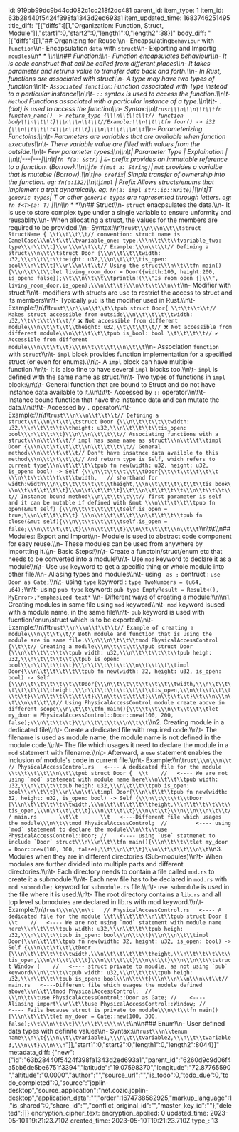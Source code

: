 id: 919bb99dc9b44cd082c1cc218f2dc481
parent_id: 
item_type: 1
item_id: 63b28440f5424f398fa1343d2ed693a1
item_updated_time: 1683746251495
title_diff: "[{\"diffs\":[[1,\"Organization: Function, Struct, Module\"]],\"start1\":0,\"start2\":0,\"length1\":0,\"length2\":38}]"
body_diff: "[{\"diffs\":[[1,\"## Organizing for Reuse:\\\n- Encapsulating`behaviour` with `function`\\\n- Encapsulation `data` with `struct`\\\n- Exporting and Importig `moudles`\\\n* * *\\\n\\\n## Function:\\\n-  Function encapsulates behaviour\\\n-  It is code construct that call be called from different places\\\n-  It takes parameter and retruns value to transfer data back and forth.\\\n-  In Rust, functions are associated with struct\\\n-  A type may have two types of function:\\\n\\t-  `Associated function`: Function associated with Type instead to a particular instance\\\n\\t\\t-  `::` syntax is used to access the function.\\\n\\t-  `Method` Functions associated with a particular instance of a type.\\\n\\t\\t-  `.` (dot) is used to access the function\\\n- Syntax:\\\n\\t```rust\\\n\\\n\\t\\tfn functon_name() -> return_type {\\\n\\t\\t\\t// function body\\\n\\t\\t}\\\n\\\n\\t\\t//Example:\\\n\\t\\tfn four() -> i32 {\\\n\\t\\t\\t4\\\n\\t\\t}\\\n\\t\\t\\\n\\t```\\\n- Parameterizing Functoins:\\\n\\t- Parameters are variables that are available when function executes\\\n\\t- There variable value are filled with values from the outside.\\\n\\t- Few parameter types:\\\n\\\n\\t| Parameter Type  | Explaination  | \\\n\\t|---|---|\\\n\\t|`fn f(a: &str)` | `&`- prefix provides an immutable reference to a function. (Borrow).\\\n\\t|`fn f(mut a: String)`| `mut` provides a varialbe that is mutable (Borrow).\\\n\\t|`no prefix`| Simple transfer of ownership into the function. eg: `fn(a:i32)`\\\n\\t|`impl`     | Prefix Allows structs/enums that implement a trait dynamically. eg: `fn(a: impl str::io::Write)`|\\\n\\t|T `generic types`| T or other `generic types` are represented through letters. eg: `fn f<T>(a: T)` |\\\n\\\n* * *\\\n## Struct\\\n- `struct` enacpsulates the data.\\\n- It is use to store complex type under a single variable to ensure unformity and reusablity.\\\n- When allocating a struct, the values for the members are required to be provided.\\\n- Syntax:\\\n\\t```rust\\\n\\\n\\t\\tstruct StructName { \\t\\t\\t\\t// convention: struct name is CamelCase\\\n\\t\\t\\tvariable_one: type,\\\n\\t\\t\\tvariable_two: type\\\n\\t\\t}\\\n\\\n\\t\\t// Example:\\\n\\t\\t// Defining a struct\\\n\\t\\tstruct Door {\\\n\\t\\t\\twidth: u32,\\\n\\t\\t\\theight: u32,\\\n\\t\\t\\tis_open: bool\\\n\\t\\t}\\\n\\\n\\t\\t// Using the struct\\\n\\t\\tfn main(){\\\n\\t\\t\\tlet living_room_door = Door({width:100, height:200, is_open: false});\\t\\\n\\t\\t\\tprintln!(\\\"Is room open {}\\\", living_room_door.is_open);\\\n\\t\\t}\\\n\\t\\t\\\n\\t```\\\n- Modifier with struct:\\\n\\t- modifiers with structs are use to restrict the access to struct and its members\\\n\\t- Typically `pub` is the modifier used in Rust.\\\n\\t- Example:\\\n\\t\\t```rust\\\n\\\n\\t\\t\\tpub struct Door{ \\t\\t\\t\\t// Makes struct accessible from outside\\\n\\t\\t\\t\\twidth: u32,\\t\\t\\t\\t\\t// ❌ Not accessible from different module\\\n\\t\\t\\t\\theight: u32,\\t\\t\\t\\t// ❌ Not accessible from different module\\\n\\t\\t\\t\\tpub is_bool: bool \\t\\t\\t\\t// ✔️ Accessible from different module\\\n\\t\\t\\t}\\\n\\t\\t\\t\\\n\\t\\t```\\\n- Association `function` with `struct`\\\n\\t- `impl` block provides function implementation for a specified struct (or even for enums).\\\n\\t- A `impl` block can have multiple function.\\\n\\t- It is also fine to have several `impl` blocks too.\\\n\\t- `impl` is defined with the same name as struct.\\\n\\t- Two types of functions in `impl` block:\\\n\\t\\t- General function that are bound to Struct and do not have instance data available to it.\\\n\\t\\t\\t- Accessed by `::` operator\\\n\\t\\t- Instance bound function that have the instance data and can mutate the data.\\\n\\t\\t\\t- Accessed by `.` operator\\\n\\t- Example:\\\n\\t\\t```rust\\\n\\\n\\t\\t\\t// Defining a struct\\t\\\n\\t\\t\\tstruct Door {\\\n\\t\\t\\t\\twidth: u32,\\\n\\t\\t\\t\\theight: u32,\\\n\\t\\t\\t\\tis_open: bool\\\n\\t\\t\\t}\\\n\\\n\\t\\t\\t// Associating functions with a struct\\\n\\t\\t\\t// impl has same name as struct\\\n\\t\\t\\timpl Door {\\\n\\t\\t\\t\\t\\\n\\t\\t\\t\\t// General method\\\n\\t\\t\\t\\t// Don't have insatnce data availble to this method\\\n\\t\\t\\t\\t// And return type is Self, which refers to current type\\\n\\t\\t\\t\\tpub fn new(width: u32, height: u32, is_open: bool) -> Self {\\\n\\t\\t\\t\\t\\tDoor{\\t\\t\\t\\t\\t\\t     \\\n\\t\\t\\t\\t\\t\\twidth,   // shorthand for width:width\\\n\\t\\t\\t\\t\\t\\theight,\\\n\\t\\t\\t\\t\\t\\tis_book\\\n\\t\\t\\t\\t\\t}\\\n\\t\\t\\t\\t}\\t\\\n\\t\\t\\t\\t\\\n\\t\\t\\t\\t// Instance bound method\\\n\\t\\t\\t\\t// first parameter is self and it can be mutable if defined with &mut \\\n\\t\\t\\t\\tpub fn open(&mut self) {\\\n\\t\\t\\t\\t\\tself.is_open = true;\\\n\\t\\t\\t\\t} \\\n\\t\\t\\t\\t\\\n\\t\\t\\t\\tpub fn close(&mut self){\\\n\\t\\t\\t\\t\\tself.is_open = false;\\\n\\t\\t\\t\\t}\\\n\\t\\t\\t}\\\n\\t\\t\\t\\\n\\t\\t```\\\n\\t\\t\\\n## Modules: Export and Import\\\n- Module is used to abstract code component for easy reuse.\\\n- These modules can be used from anywhere by importting it.\\\n- Basic Steps:\\\n\\t- Create a functoin/struct/enum etc that needs to be converted into a module\\\n\\t- Use `mod` keyword to declare it as a module\\\n\\t- Use `use` keyword to get a specific thing or whole module into other file.\\\n- Aliasing types and modules\\\n\\t- using ` as ;` contruct : `use Door as Gate;`\\\n\\t- using `type` keyword : `type TwoNumbers = (u64, u64);`\\\n\\t- using `pub type` keyword: `pub type EmptyResult = Result<(), MyError>;*emphasized text*` \\\n- Different ways of creating a module:\\\n\\\n1. Creating modules in same file using `mod` keyword\\\n\\t- `mod` keyword isused with a module name, in the same file\\\n\\t- `pub` keyword is used with fucntion/enun/struct which is to be exported\\\n\\t- Example:\\\n\\t\\t```rust\\\n\\\n\\t\\t\\t// Example of creating a module\\\n\\t\\t\\t// Both module and function that is using the module are in same file.\\\n\\\n\\t\\t\\tmod PhysicalAccessControl {\\t\\t// Creating a module\\\n\\t\\t\\t\\tpub struct Door {\\\n\\t\\t\\t\\t\\tpub width: u32,\\\n\\t\\t\\t\\t\\tpub heigh: u32,\\\n\\t\\t\\t\\t\\tpub is_open: bool\\\n\\t\\t\\t\\t}\\\n\\t\\t\\t\\t\\\n\\t\\t\\t\\timpl Door{\\\n\\t\\t\\t\\t\\tpub fn new(width: 32, height: u32, is_open: bool) -> Self {\\\n\\t\\t\\t\\t\\t\\tDoor{\\\n\\t\\t\\t\\t\\t\\t\\twidth,\\\n\\t\\t\\t\\t\\t\\t\\theight,\\\n\\t\\t\\t\\t\\t\\t\\tis_open,\\\n\\t\\t\\t\\t\\t\\t}\\\n\\t\\t\\t\\t\\t}\\\n\\t\\t\\t\\t}\\\n\\t\\t\\t}\\t\\\n\\\n\\t\\\n\\t\\t\\t// Using PhysicalAccessControl module create above in different scope\\\n\\t\\t\\tfn main(){\\t\\t\\t\\\n\\t\\t\\t\\tlet my_door = PhysicalAccessControl::Door::new(100, 200, false);\\\n\\t\\t\\t}\\\n\\t\\t\\t\\\n\\t\\t```\\\n2. Creating module in a dedicated file\\\n\\t- Create a dedicated file with required code.\\\n\\t- The filename is used as module name, the module name is not defined in the module code.\\\n\\t- The file which usages it need to declare the module in a `mod` statement with filename.\\\n\\t- Afterward, a `use` statement enables the inclusion of module's code in current file.\\\n\\t- Example:\\\n\\t```rust\\\n\\\n\\t   // PhysicalAccessControl.rs   <---- A dedicated file for the module \\t\\t\\t\\t\\\n\\t\\tpub struct Door {  \\t    //   <---- We are not using `mod` statement with module name here\\\n\\t\\t\\tpub width: u32,\\\n\\t\\t\\tpub heigh: u32,\\\n\\t\\t\\tpub is_open: bool\\\n\\t\\t}\\\n\\\n\\t\\timpl Door{\\\n\\t\\t\\tpub fn new(width: 32, height: u32, is_open: bool) -> Self {\\\n\\t\\t\\t\\tDoor {\\\n\\t\\t\\t\\t\\twidth,\\\n\\t\\t\\t\\t\\theight,\\\n\\t\\t\\t\\t\\tis_open,\\\n\\t\\t\\t\\t}\\\n\\t\\t\\t}\\\n\\t\\t}\\\n\\\n\\\n\\t\\t// main.rs       \\t\\t       \\t   <----Different file which usages the module\\\n\\t\\tmod PhysicalAccessControl;  //         <---- using `mod` statement to declare the module\\\n\\t\\tuse PhysicalAccessControl::Door; //    <---- using `use` statmenet to include `Door` struct\\\n\\\n\\t\\tfn main(){\\\n\\t\\t\\tlet my_door = Door::new(100, 300, false);\\t\\\n\\t\\t}\\\n\\t\\t\\t\\\n\\t```\\\n3. Modules when they are in different directories (Sub-modules)\\\n\\t- When modules are further divided into multiple parts and different directories.\\\n\\t- Each directory needs to contain a file called `mod.rs` to create it a submodule.\\\n\\t- Each new file has to be declared in `mod.rs` with `mod submodule;` keyword for `submodule.rs` file.\\\n\\t- `use submodule` is used in the file where it is used.\\\n\\t- The root directory contains a `lib.rs` and all top level submodules are declared in lib.rs with mod keyword.\\\n\\t- Example:\\\n\\t```rust\\\n\\\n\\t   // PhysicalAccessControl.rs   <---- A dedicated file for the module \\t\\t\\t\\t\\\n\\t\\tpub struct Door {  \\t    //   <---- We are not using `mod` statement with module name here\\\n\\t\\t\\tpub width: u32,\\\n\\t\\t\\tpub heigh: u32,\\\n\\t\\t\\tpub is_open: bool\\\n\\t\\t}\\\n\\\n\\t\\timpl Door{\\\n\\t\\t\\tpub fn new(width: 32, height: u32, is_open: bool) -> Self {\\\n\\t\\t\\t\\tDoor {\\\n\\t\\t\\t\\t\\twidth,\\\n\\t\\t\\t\\t\\theight,\\\n\\t\\t\\t\\t\\tis_open,\\\n\\t\\t\\t\\t}\\\n\\t\\t\\t}\\\n\\t\\t}\\\n\\\n\\t\\tstruct Window {    //   <---- struct private to moudle, as not using `pub` keyword\\\n\\t\\t\\tpub width: u32,\\\n\\t\\t\\tpub heigh: u32,\\\n\\t\\t\\tpub is_open: bool\\\n\\t\\t}\\\n\\\n\\\n\\\n\\t\\t// main.rs   <----Different file which usages the module defined above\\\n\\t\\tmod PhysicalAccessControl;  //                 \\\n\\t\\tuse PhysicalAccessControl::Door as Gate; //    <---- Aliasing import\\\n\\t\\tuse PhysicalAccessControl::Window; //          <---- Fails because struct is private to module\\\n\\t\\tfn main(){\\\n\\t\\t\\tlet my_door = Gate::new(100, 300, false);\\t\\\n\\t\\t}\\\n\\t\\t\\\n\\t```\\\n\\\n### Enum\\\n- User defined data types with definite values\\\n- Syntax:\\\n```rust\\\n\\tenum name\\\n\\t{\\\n\\t\\tvariable1,\\\n\\t\\tvariable2,\\\n\\t\\tvariable3,\\\n\\t}\\\n\\\n```\"]],\"start1\":0,\"start2\":0,\"length1\":0,\"length2\":8044}]"
metadata_diff: {"new":{"id":"63b28440f5424f398fa1343d2ed693a1","parent_id":"6260d9c9d06f4a5bb6de5be6751f3394","latitude":"19.07598370","longitude":"72.87765590","altitude":"0.0000","author":"","source_url":"","is_todo":0,"todo_due":0,"todo_completed":0,"source":"joplin-desktop","source_application":"net.cozic.joplin-desktop","application_data":"","order":1674738582925,"markup_language":1,"is_shared":0,"share_id":"","conflict_original_id":"","master_key_id":""},"deleted":[]}
encryption_cipher_text: 
encryption_applied: 0
updated_time: 2023-05-10T19:21:23.710Z
created_time: 2023-05-10T19:21:23.710Z
type_: 13